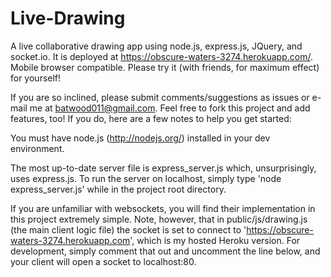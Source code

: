 # Live-Drawing

A live collaborative drawing app using node.js, express.js, JQuery, and socket.io. It is deployed at https://obscure-waters-3274.herokuapp.com/. Mobile browser compatible. Please try it (with friends, for maximum effect) for yourself!

If you are so inclined, please submit comments/suggestions as issues or e-mail me at batwood011@gmail.com. Feel free to fork this project and add features, too! If you do, here are a few notes to help you get started:

You must have node.js (http://nodejs.org/) installed in your dev environment.

The most up-to-date server file is express_server.js which, unsurprisingly, uses express.js. To run the server on localhost, simply type 'node express_server.js' while in the project root directory. 

If you are unfamiliar with websockets, you will find their implementation in this project extremely simple. Note, however, that in public/js/drawing.js (the main client logic file) the socket is set to connect to 'https://obscure-waters-3274.herokuapp.com', which is my hosted Heroku version. For development, simply comment that out and uncomment the line below, and your client will open a socket to localhost:80. 
